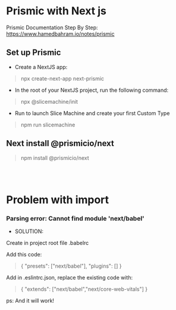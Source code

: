 # Prismic with Next js

Prismic Documentation Step By Step: https://www.hamedbahram.io/notes/prismic

## Set up Prismic

- Create a NextJS app:

> npx create-next-app next-prismic

- In the root of your NextJS project, run the following command:

> npx @slicemachine/init

- Run to launch Slice Machine and create your first Custom Type

> npm run slicemachine

## Next install @prismicio/next

> npm install @prismicio/next

<br/>
<br/>

# Problem with import

### Parsing error: Cannot find module 'next/babel'

- SOLUTION:

Create in project root file .babelrc

Add this code:

> {
> "presets": ["next/babel"],
> "plugins": []
> }

Add in .eslintrc.json, replace the existing code with:

> {
> "extends": ["next/babel","next/core-web-vitals"]
> }

ps: And it will work!
<br/>
<br/>
